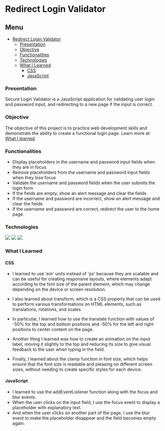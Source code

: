 # Redirect Login Validator

## Menu

- [Redirect Login Validator](#redirect-login-validator)
  - [Presentation](#presentation)
  - [Objective](#objective)
  - [Functionalities](#functionalities)
  - [Technologies](#technologies)
  - [What I Learned](#what-i-learned)
    - [CSS](#css)
    - [JavaScript](#javascript)

### Presentation

Secure Login Validator is a JavaScript application for validating user login and password input, and redirecting to a new page if the input is correct.

### Objective

The objective of this project is to practice web development skills and demonstrate the ability to create a functional login page. Learn more at: [What I learned](#what-i-learned)

### Functionalities

- Display placeholders in the username and password input fields when they are in focus
- Remove placeholders from the username and password input fields when they lose focus
- Validate the username and password fields when the user submits the login form
- If the fields are empty, show an alert message and clear the fields
- If the username and password are incorrect, show an alert message and clear the fields
- If the username and password are correct, redirect the user to the home page.

### Technologies


<img src="https://img.shields.io/badge/HTML5-E34F26?style=for-the-badge&logo=html5&logoColor=white">
<img src="https://img.shields.io/badge/CSS3-1572B6?style=for-the-badge&logo=css3&logoColor=white">
<img src="https://img.shields.io/badge/JavaScript-323330?style=for-the-badge&logo=javascript&logoColor=F7DF1E">

### What I Learned

#### CSS

- I learned to use 'em' units instead of 'px' because they are scalable and can be useful for creating responsive layouts, where elements adapt according to the font size of the parent element, which may change depending on the device or screen resolution.
- I also learned about transform, which is a CSS property that can be used to perform various transformations on HTML elements, such as translations, rotations, and scales.
- In particular, I learned how to use the translate function with values of -50% for the top and bottom positions and -50% for the left and right positions to center content on the page.

- Another thing I learned was how to create an animation on the input label, moving it slightly to the top and reducing its size to give visual feedback to the user when typing in the field.
- Finally, I learned about the clamp function in font size, which helps ensure that the font size is readable and pleasing on different screen sizes, without needing to create specific styles for each device.

#### JavaScript

- I learned to use the addEventListener function along with the focus and blur events.
- When the user clicks on the input field, I use the focus event to display a placeholder with explanatory text.
- And when the user clicks on another part of the page, I use the blur event to make the placeholder disappear and the field becomes empty again.
